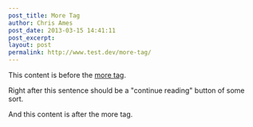 ```yaml
---
post_title: More Tag
author: Chris Ames
post_date: 2013-03-15 14:41:11
post_excerpt:
layout: post
permalink: http://www.test.dev/more-tag/
---
```

This content is before the <a title="The More Tag" href="http://en.support.wordpress.com/splitting-content/more-tag/" target="_blank">more tag</a>.

Right after this sentence should be a "continue reading" button of some sort.

<!--more-->

And this content is after the more tag.
